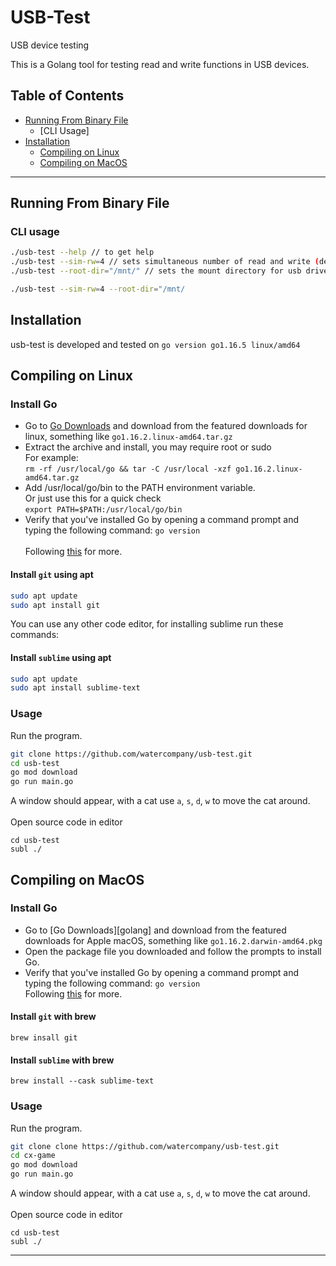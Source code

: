 # USB-Test
USB device testing 

This is a Golang tool for testing read and write functions in USB devices.

## Table of Contents
   * [Running From Binary File](#Running-From-BinaryFile)
      * [CLI Usage]
   * [Installation](#installation)
      * [Compiling on Linux](#compiling-on-linux)
      * [Compiling on MacOS](#compiling-on-macos)

---
## Running From Binary File
### CLI usage

```bash
./usb-test --help // to get help
./usb-test --sim-rw=4 // sets simultaneous number of read and write (default runtime.GOMAXPROCS(0))
./usb-test --root-dir="/mnt/" // sets the mount directory for usb drives (default "/mnt/")

./usb-test --sim-rw=4 --root-dir="/mnt/
```

## Installation
usb-test is developed and tested on `go version go1.16.5 linux/amd64`

## Compiling on Linux
### Install Go
* Go to [Go Downloads](https://golang.org/dl/) and download from the featured downloads for linux, something like `go1.16.2.linux-amd64.tar.gz`
* Extract the archive and install, you may require root or sudo \
For example: \
   ```rm -rf /usr/local/go && tar -C /usr/local -xzf go1.16.2.linux-amd64.tar.gz```
* Add /usr/local/go/bin to the PATH environment variable. \
Or just use this for a quick check \
```export PATH=$PATH:/usr/local/go/bin```
* Verify that you've installed Go by opening a command prompt and typing the following command: `go version`\
\
Following [this](https://golang.org/doc/install) for more.

#### Install `git` using apt

```bash
sudo apt update
sudo apt install git
```
You can use any other code editor, for installing sublime run these commands:
#### Install `sublime` using apt
```bash
sudo apt update
sudo apt install sublime-text
```

### Usage
Run the program.
```bash
git clone https://github.com/watercompany/usb-test.git
cd usb-test
go mod download
go run main.go
```
A window should appear, with a cat use `a`, `s`, `d`, `w` to move the cat around.\
\
Open source code in editor
```!bash
cd usb-test
subl ./
```

## Compiling on MacOS
### Install Go
* Go to [Go Downloads][golang] and download from the featured downloads for Apple macOS, something like `go1.16.2.darwin-amd64.pkg`
* Open the package file you downloaded and follow the prompts to install Go.
* Verify that you've installed Go by opening a command prompt and typing the following command: `go version`\
Following [this](https://golang.org/doc/install) for more.

#### Install `git` with brew

```!bash
brew insall git
```

#### Install `sublime` with brew
```!bash
brew install --cask sublime-text
```

### Usage
Run the program.
```bash
git clone clone https://github.com/watercompany/usb-test.git
cd cx-game
go mod download
go run main.go
```
A window should appear, with a cat use `a`, `s`, `d`, `w` to move the cat around.\
\
Open source code in editor
```!bash
cd usb-test
subl ./
```

---

